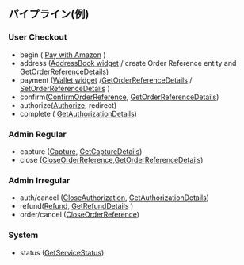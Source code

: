 ## パイプライン(例)

### User Checkout

- begin ( [Pay with Amazon](https://pay.amazon.com/jp/developer/documentation/lpwa/201952050) )
- address ([AddressBook widget](https://pay.amazon.com/jp/developer/documentation/lpwa/201952070) / create Order Reference entity and [GetOrderReferenceDetails](https://pay.amazon.com/jp/developer/documentation/apireference/201751970))
- payment ([Wallet widget](https://pay.amazon.com/jp/developer/documentation/lpwa/201952070)  /[GetOrderReferenceDetails](https://pay.amazon.com/jp/developer/documentation/apireference/201751970) / [SetOrderReferenceDetails](https://pay.amazon.com/jp/developer/documentation/apireference/201751960) )
- confirm([ConfirmOrderReference](https://pay.amazon.com/jp/developer/documentation/apireference/201751980), [GetOrderReferenceDetails](https://pay.amazon.com/jp/developer/documentation/apireference/201751970))
- authorize([Authorize](https://pay.amazon.com/jp/developer/documentation/apireference/201752010), redirect)
- complete ( [GetAuthorizationDetails](https://pay.amazon.com/jp/developer/documentation/apireference/201752030))

### Admin Regular

- capture ([Capture](https://pay.amazon.com/jp/developer/documentation/lpwa/201953080), [GetCaptureDetails](https://pay.amazon.com/jp/developer/documentation/apireference/201752060))
- close ([CloseOrderReference](https://pay.amazon.com/jp/developer/documentation/apireference/201752000),[GetOrderReferenceDetails](https://pay.amazon.com/jp/developer/documentation/apireference/201751970))

### Admin Irregular

- auth/cancel ([CloseAuthorization](https://pay.amazon.com/jp/developer/documentation/apireference/201752070), [GetAuthorizationDetails](https://pay.amazon.com/jp/developer/documentation/apireference/201752030))
- refund([Refund](https://pay.amazon.com/jp/developer/documentation/apireference/201752080), [GetRefundDetails](https://pay.amazon.com/jp/developer/documentation/apireference/201752100) )
- order/cancel ([CloseOrderReference](https://pay.amazon.com/jp/developer/documentation/apireference/201752000))

### System

- status ([GetServiceStatus](https://pay.amazon.com/jp/developer/documentation/apireference/201752110))
